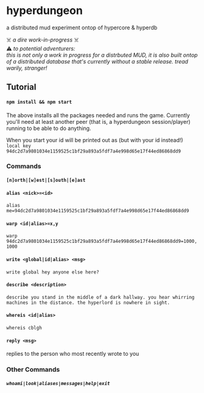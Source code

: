 # hyperdungeon
a distributed mud experiment ontop of hypercore & hyperdb

☠️ _a dire work-in-progress_ ☠️  
⚠️ _to potential adventurers:  
this is not only a work in progress for a distrbuted MUD, it is also built ontop of a distributed database that's currently without a stable release. tread warily, stranger!_ 

## Tutorial
#### `npm install && npm start`
The above installs all the packages needed and runs the game. Currently you'll need at least another peer (that is, a hyperdungeon session/player) running to be able to do anything.

When you start your id will be printed out as (but with your id instead!)  
`local key 94dc2d7a9801034e1159525c1bf29a893a5fdf7a4e998d65e17f44ed86868dd9`

### Commands
#### `[n]orth|[w]est|[s]outh|[e]ast`
####  `alias <nick>=<id>`
`alias me=94dc2d7a9801034e1159525c1bf29a893a5fdf7a4e998d65e17f44ed86868dd9`
#### `warp <id|alias>=x,y`
`warp 94dc2d7a9801034e1159525c1bf29a893a5fdf7a4e998d65e17f44ed86868dd9=1000,1000`
#### `write <global|id|alias> <msg>`
`write global hey anyone else here?`
#### `describe <description>`
```
describe you stand in the middle of a dark hallway. you hear whirring machines in the distance. the hyperlord is nowhere in sight.
```
#### `whereis <id|alias>`
`whereis cblgh`

#### `reply <msg>`  
replies to the person who most recently wrote to you

### Other Commands
##### `whoami|look|aliases|messages|help|exit`
